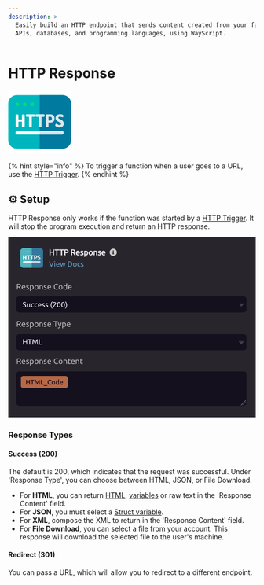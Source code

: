 ```yaml
---
description: >-
  Easily build an HTTP endpoint that sends content created from your favorite
  APIs, databases, and programming languages, using WayScript.
---
```


# HTTP Response

![Stop the program and return the content as an HTTP response](../../.gitbook/assets/http%20%282%29%20%283%29%20%283%29%20%282%29.png)

{% hint style="info" %}
To trigger a function when a user goes to a URL, use the [HTTP Trigger](../triggers/http-trigger.md).
{% endhint %}

## ⚙ Setup

HTTP Response only works if the function was started by a [HTTP Trigger](../triggers/http-trigger.md). It will stop the program execution and return an HTTP response.

![](../../.gitbook/assets/screen-shot-2019-11-12-at-8.16.02-pm.png)

### Response Types

#### Success \(200\)

The default is 200, which indicates that the request was successful. Under 'Response Type', you can choose between HTML, JSON, or File Download.

* For **HTML**, you can return [HTML](html.md#outputs), [variables](../../getting_started/variables.md) or raw text in the 'Response Content' field.
* For **JSON**, you must select a [Struct variable](../../getting_started/variables.md#structs).
* For **XML**, compose the XML to return in the 'Response Content' field.
* For **File Download**, you can select a file from your account. This response will download the selected file to the user's machine.

#### Redirect \(301\)

You can pass a URL, which will allow you to redirect to a different endpoint.

